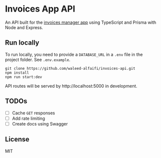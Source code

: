 # Invoices App API

An API built for the [invoices manager app](https://github.com/waleed-alfaifi/invoice-app) using TypeScript and Prisma with Node and Express.

## Run locally

To run locally, you need to provide a `DATABASE_URL` in a `.env` file in the project folder. See `.env.example`.

```
git clone https://github.com/waleed-alfaifi/invoices-api.git
npm install
npm run start:dev
```

API routes will be served by http://localhost:5000 in development.

## TODOs

- [ ] Cache `GET` responses
- [ ] Add rate limiting
- [ ] Create docs using Swagger

## License
MIT
